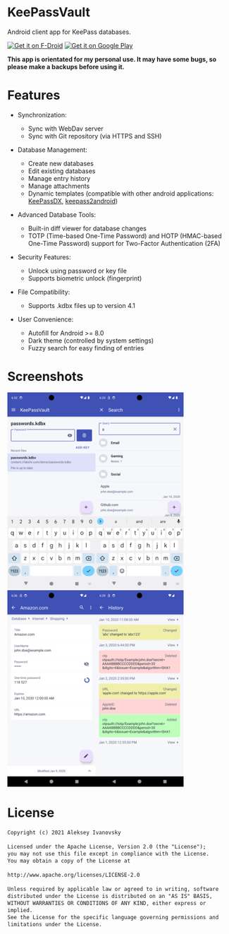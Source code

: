 # KeePassVault
Android client app for KeePass databases.

[<img src="https://fdroid.gitlab.io/artwork/badge/get-it-on.png"
     alt="Get it on F-Droid"
     height="80">](https://f-droid.org/packages/com.ivanovsky.passnotes/)
[<img src="https://play.google.com/intl/en_us/badges/images/generic/en_badge_web_generic.png"
      alt="Get it on Google Play"
	height="80">](https://play.google.com/store/apps/details?id=com.ivanovsky.passnotes)

**This app is orientated for my personal use. It may have some bugs, so please make a backups before using it.**

# Features
- Synchronization:
    - Sync with WebDav server
    - Sync with Git repository (via HTTPS and SSH)

- Database Management:
    - Create new databases
    - Edit existing databases
    - Manage entry history
    - Manage attachments
    - Dynamic templates (compatible with other android applications: [KeePassDX](https://github.com/Kunzisoft/KeePassDX), [keepass2android](https://github.com/PhilippC/keepass2android))

- Advanced Database Tools:
    - Built-in diff viewer for database changes
    - TOTP (Time-based One-Time Password) and HOTP (HMAC-based One-Time Password) support for Two-Factor Authentication (2FA)

- Security Features:
    - Unlock using password or key file
    - Supports biometric unlock (fingerprint)

- File Compatibility:
    - Supports .kdbx files up to version 4.1

- User Convenience:
    - Autofill for Android >= 8.0
    - Dark theme (controlled by system settings)
    - Fuzzy search for easy finding of entries

# Screenshots
<img src="https://github.com/aivanovski/keepassvault/blob/master/fastlane/metadata/android/en-US/images/phoneScreenshots/1.png" width="200"><img src="https://github.com/aivanovski/keepassvault/blob/master/fastlane/metadata/android/en-US/images/phoneScreenshots/2.png" width="200"><img src="https://github.com/aivanovski/keepassvault/blob/master/fastlane/metadata/android/en-US/images/phoneScreenshots/3.png" width="200"><img src="https://github.com/aivanovski/keepassvault/blob/master/fastlane/metadata/android/en-US/images/phoneScreenshots/6.png" width="200">

# License
```
Copyright (c) 2021 Aleksey Ivanovsky

Licensed under the Apache License, Version 2.0 (the "License");
you may not use this file except in compliance with the License.
You may obtain a copy of the License at

http://www.apache.org/licenses/LICENSE-2.0

Unless required by applicable law or agreed to in writing, software
distributed under the License is distributed on an "AS IS" BASIS,
WITHOUT WARRANTIES OR CONDITIONS OF ANY KIND, either express or implied.
See the License for the specific language governing permissions and
limitations under the License.
```
